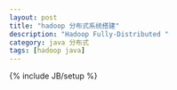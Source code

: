 ```yaml
---
layout: post
title: "hadoop 分布式系统搭建"
description: "Hadoop Fully-Distributed "
category: java 分布式
tags: [hadoop java]
---
```

{% include JB/setup %}
